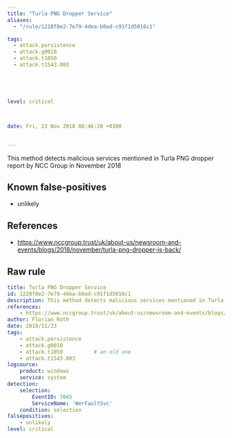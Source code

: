 ```yaml
---
title: "Turla PNG Dropper Service"
aliases:
  - "/rule/1228f8e2-7e79-4dea-b0ad-c91f1d5016c1"

tags:
  - attack.persistence
  - attack.g0010
  - attack.t1050
  - attack.t1543.003





level: critical



date: Fri, 23 Nov 2018 08:46:20 +0100


---
```


This method detects malicious services mentioned in Turla PNG dropper report by NCC Group in November 2018

<!--more-->


## Known false-positives

* unlikely



## References

* https://www.nccgroup.trust/uk/about-us/newsroom-and-events/blogs/2018/november/turla-png-dropper-is-back/


## Raw rule
```yaml
title: Turla PNG Dropper Service
id: 1228f8e2-7e79-4dea-b0ad-c91f1d5016c1
description: This method detects malicious services mentioned in Turla PNG dropper report by NCC Group in November 2018
references:
    - https://www.nccgroup.trust/uk/about-us/newsroom-and-events/blogs/2018/november/turla-png-dropper-is-back/
author: Florian Roth
date: 2018/11/23
tags:
    - attack.persistence
    - attack.g0010
    - attack.t1050          # an old one
    - attack.t1543.003
logsource:
    product: windows
    service: system
detection:
    selection:
        EventID: 7045
        ServiceName: 'WerFaultSvc'
    condition: selection
falsepositives:
    - unlikely
level: critical

```
